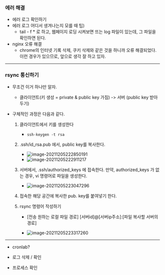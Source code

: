 ### 에러 해결

-  에러 로그 확인하기
  - 에러 로그 어디서 생겨나는지 모를 때 팁)
    - tail - f * 로 하고, 웹페이지 로딩 시켜보면 뜨는 log 파일이 있는데, 그 파일을 확인하면 된다.
-  nginx 오류 해결
   -  chrome의 인터넷 기록 삭제, 쿠키 삭제와 같은 것을 하니까 오류 해결되었다. 이런 경우가 있으므로, 앞으로 생각 잘 하고 있자.

---

### rsync 통신하기

- 무조건 이거 하나만 알자.

  - 클라이언트(키 생성 = private & public key 가짐) -> 서버 (public key 받아두기)

- 구체적인 과정은 다음과 같다.

  1. 클라이언트에서 키를 생성한다

     - ```shell
       ssh-keygen -t rsa
       ```

  2. .ssh/id_rsa.pub 에서, public key를 복사한다.

     - ![image-20211205222850191](C:\Users\4545a\AppData\Roaming\Typora\typora-user-images\image-20211205222850191.png)
     - ![image-20211205222911217](C:\Users\4545a\AppData\Roaming\Typora\typora-user-images\image-20211205222911217.png)

  3. 서버에서, .ssh/authorized_keys 에 접속한다. 만약, authorized_keys 가 없는 경우, vi 명령어로 파일을 생성한다.

     - ![image-20211205223047296](C:\Users\4545a\AppData\Roaming\Typora\typora-user-images\image-20211205223047296.png)

  4. 접속한 해당 공간에 복사한 pub. key를 붙여넣기 한다.

  5. rsync 명령어 작성하기

     - [전송 원하는 로컬 파일 경로] [서버id]@[서버ip주소]:[파일 복사할 서버의 경로]

     - ![image-20211205223317260](C:\Users\4545a\AppData\Roaming\Typora\typora-user-images\image-20211205223317260.png)

---

- cronlab?

- 로그 삭제 / 확인
- 프로세스 확인

